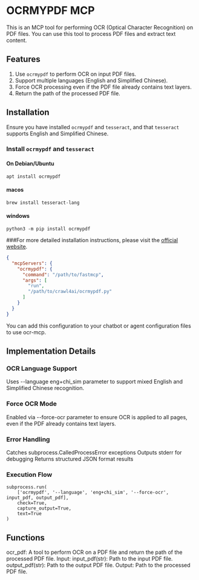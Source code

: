 # OCRMYPDF MCP

This is an MCP tool for performing OCR (Optical Character Recognition) on PDF files. You can use this tool to process PDF files and extract text content.

## Features

1. Use `ocrmypdf` to perform OCR on input PDF files.
2. Support multiple languages (English and Simplified Chinese).
3. Force OCR processing even if the PDF file already contains text layers.
4. Return the path of the processed PDF file.

## Installation

Ensure you have installed `ocrmypdf` and `tesseract`, and that `tesseract` supports English and Simplified Chinese.

### Install `ocrmypdf` and `tesseract`

#### On Debian/Ubuntu

```shell
apt install ocrmypdf
```
#### macos

```shell
brew install tesseract-lang
```
#### windows

```shell
python3 -m pip install ocrmypdf
```
###For more detailed installation instructions, please visit the [official website](https://ocrmypdf.readthedocs.io/en/latest/index.html).


```json
{
  "mcpServers": {
    "ocrmypdf": {
      "command": "/path/to/fastmcp",
      "args": [
        "run",
        "/path/to/crawl4ai/ocrmypdf.py"
      ]
    }
  }
}
```
You can add this configuration to your chatbot or agent configuration files to use ocr-mcp.

## Implementation Details
### OCR Language Support
Uses --language eng+chi_sim parameter to support mixed English and Simplified Chinese recognition.

### Force OCR Mode
Enabled via --force-ocr parameter to ensure OCR is applied to all pages, even if the PDF already contains text layers.

### Error Handling

Catches subprocess.CalledProcessError exceptions
Outputs stderr for debugging
Returns structured JSON format results
### Execution Flow
```shell
subprocess.run(
    ['ocrmypdf', '--language', 'eng+chi_sim', '--force-ocr', input_pdf, output_pdf],
    check=True,
    capture_output=True,
    text=True
)

```

## Functions
ocr_pdf: A tool to perform OCR on a PDF file and return the path of the processed PDF file.
Input:
input_pdf(str): Path to the input PDF file.
output_pdf(str): Path to the output PDF file.
Output:
Path to the processed PDF file.
